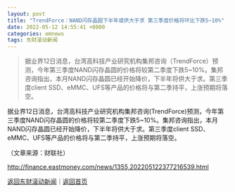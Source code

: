 ```yaml
---
layout: post
title: "TrendForce：NAND闪存晶圆下半年或供大于求 第三季度价格将环比下跌5~10%"
date: 2022-05-12 14:55:41 +0800
categories: emnews
tags: 东财滚动新闻
---
```

> 据业界12日消息，台湾高科技产业研究机构集邦咨询（TrendForce）预测，今年第三季度NAND闪存晶圆的价格将较第二季度下跌5~10%。集邦咨询指出，本月NAND闪存晶圆已经开始降价，下半年将供大于求。第三季度client SSD、eMMC、UFS等产品的价格将与第二季持平，上涨预期将落空。

<p>据业界12日消息，台湾高科技产业研究机构集邦咨询(TrendForce)预测，今年第三季度NAND闪存晶圆的价格将较第二季度下跌5~10%。集邦咨询指出，本月NAND闪存晶圆已经开始降价，下半年将供大于求。第三季度client SSD、eMMC、UFS等产品的价格将与第二季持平，上涨预期将落空。</p><p class="em_media">（文章来源：财联社）</p>

<http://finance.eastmoney.com/news/1355,202205122377216539.html>

[返回东财滚动新闻](//finews.withounder.com/emnews/)｜[返回首页](//finews.withounder.com/)